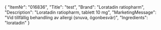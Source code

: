 {
  "ItemNr": "016836",
  "Title": "test",
  "Brand": "Loratadin ratiopharm",
  "Description": "Loratadin ratiopharm, tablett 10 mg",
  "MarketingMessage": "Vid tillfällig behandling av allergi (snuva, ögonbesvär)",
  "Ingredients": "loratadin"
}